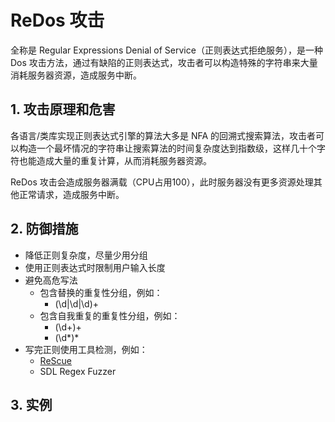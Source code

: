 # ReDos 攻击
全称是 Regular Expressions Denial of Service（正则表达式拒绝服务），是一种 Dos 攻击方法，通过有缺陷的正则表达式，攻击者可以构造特殊的字符串来大量消耗服务器资源，造成服务中断。

## 1. 攻击原理和危害
各语言/类库实现正则表达式引擎的算法大多是 NFA 的回溯式搜索算法，攻击者可以构造一个最坏情况的字符串让搜索算法的时间复杂度达到指数级，这样几十个字符也能造成大量的重复计算，从而消耗服务器资源。

ReDos 攻击会造成服务器满载（CPU占用100），此时服务器没有更多资源处理其他正常请求，造成服务中断。

## 2. 防御措施
* 降低正则复杂度，尽量少用分组
* 使用正则表达式时限制用户输入长度
* 避免高危写法
  * 包含替换的重复性分组，例如：
    * (\d|\d|\d)+
  * 包含自我重复的重复性分组，例如：
    * (\d+)+
    * (\d*)*
* 写完正则使用工具检测，例如：
  * [ReScue](https://2bdenny.github.io/ReScue/)
  * SDL Regex Fuzzer

## 3. 实例
